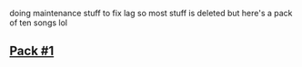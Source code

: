 doing maintenance stuff to fix lag so most stuff is deleted but here's a pack of ten songs lol

[Pack #1](https://whiskinator.github.io/Pack_1/)
-

